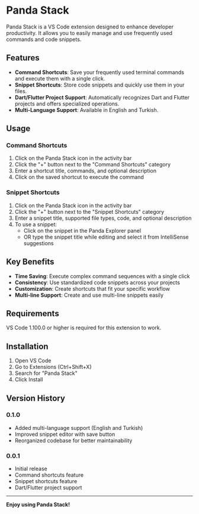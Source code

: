 # Panda Stack

Panda Stack is a VS Code extension designed to enhance developer productivity. It allows you to easily manage and use frequently used commands and code snippets.

## Features

- **Command Shortcuts**: Save your frequently used terminal commands and execute them with a single click.
- **Snippet Shortcuts**: Store code snippets and quickly use them in your files.
- **Dart/Flutter Project Support**: Automatically recognizes Dart and Flutter projects and offers specialized operations.
- **Multi-Language Support**: Available in English and Turkish.

## Usage

### Command Shortcuts

1. Click on the Panda Stack icon in the activity bar
2. Click the "+" button next to the "Command Shortcuts" category
3. Enter a shortcut title, commands, and optional description
4. Click on the saved shortcut to execute the command

### Snippet Shortcuts

1. Click on the Panda Stack icon in the activity bar
2. Click the "+" button next to the "Snippet Shortcuts" category
3. Enter a snippet title, supported file types, code, and optional description
4. To use a snippet:
   - Click on the snippet in the Panda Explorer panel
   - OR type the snippet title while editing and select it from IntelliSense suggestions

## Key Benefits

- **Time Saving**: Execute complex command sequences with a single click
- **Consistency**: Use standardized code snippets across your projects
- **Customization**: Create shortcuts that fit your specific workflow
- **Multi-line Support**: Create and use multi-line snippets easily

## Requirements

VS Code 1.100.0 or higher is required for this extension to work.

## Installation

1. Open VS Code
2. Go to Extensions (Ctrl+Shift+X)
3. Search for "Panda Stack"
4. Click Install

## Version History

### 0.1.0

- Added multi-language support (English and Turkish)
- Improved snippet editor with save button
- Reorganized codebase for better maintainability

### 0.0.1

- Initial release
- Command shortcuts feature
- Snippet shortcuts feature
- Dart/Flutter project support

---

**Enjoy using Panda Stack!**
